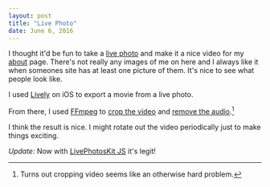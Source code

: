 ```yaml
---
layout: post
title: "Live Photo"
date: June 6, 2016
---
```


I thought it'd be fun to take a [live photo](https://www.youtube.com/watch?v=YRRBs71p7II) and make it a nice video for my [about](/about) page. There's not really any images of me on here and I always like it when someones site has at least one picture of them. It's nice to see what people look like.

I used [Lively](https://itunes.apple.com/us/app/lively-export-live-photo-to/id1049711205?mt=8) on iOS to export a movie from a live photo.

From there, I used [FFmpeg](https://ffmpeg.org) to [crop the video](http://video.stackexchange.com/questions/4563/how-can-i-crop-a-video-with-ffmpeg) and [remove the audio](
http://superuser.com/questions/268985/remove-audio-from-video-file-with-ffmpeg).[^1]

I think the result is nice. I might rotate out the video periodically just to make things exciting.

*Update:* Now with [LivePhotosKit JS](https://developer.apple.com/reference/livephotoskitjs/) it's legit!

[^1]: Turns out cropping video seems like an otherwise hard problem.

